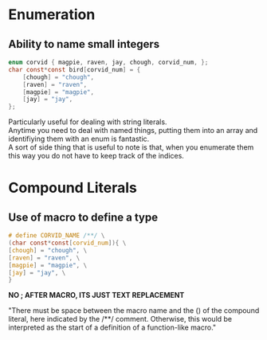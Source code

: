 # Enumeration
## Ability to name small integers

```c
enum corvid { magpie, raven, jay, chough, corvid_num, };
char const*const bird[corvid_num] = {
    [chough] = "chough",
    [raven] = "raven",
    [magpie] = "magpie",
    [jay] = "jay",
};
```

Particularly useful for dealing with string literals.  
Anytime you need to deal with named things, putting them into an array and identifiying them with an enum is fantastic.  
A sort of side thing that is useful to note is that, when you enumerate them this way you do not have to keep track of the indices.  

# Compound Literals
## Use of macro to define a type

```c
# define CORVID_NAME /**/ \
(char const*const[corvid_num]){ \
[chough] = "chough", \
[raven] = "raven", \
[magpie] = "magpie", \
[jay] = "jay", \
}
```

**NO ; AFTER MACRO, ITS JUST TEXT REPLACEMENT**  

"There must be space between the macro name and the () of the compound literal, here indicated by the /**/ comment. Otherwise, this would be interpreted as the start of a definition of a function-like macro."  


